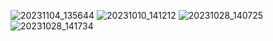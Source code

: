 ![20231104_135644](https://github.com/TechAmbassadors-GGC/Jedi/assets/150370480/4158718f-403f-4bef-9442-8611364917a0)
![20231010_141212](https://github.com/TechAmbassadors-GGC/Jedi/assets/150370480/10f1a100-c706-42aa-981c-ebcfe24fad25)
![20231028_140725](https://github.com/TechAmbassadors-GGC/Jedi/assets/150370480/b400bb3d-eb29-4cfd-954e-06ed06c8fdac)
![20231028_141734](https://github.com/TechAmbassadors-GGC/Jedi/assets/150370480/fcc7b4c4-2832-487c-9c34-2720188d3827)
